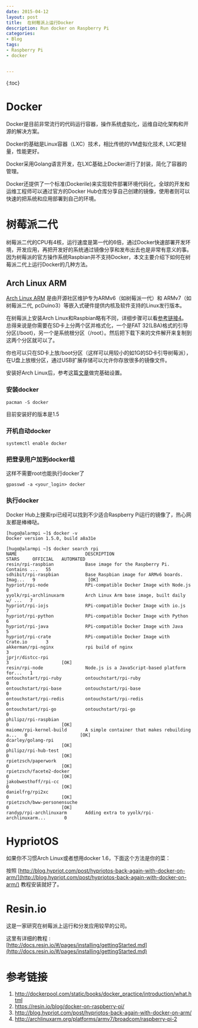 ```yaml
---
date: 2015-04-12
layout: post
title:  在树莓派上运行Docker
description: Run docker on Raspberry Pi
categories:
- Blog
tags:
- Raspberry Pi
- docker


---
```


{:toc}

# Docker

Docker是目前非常流行的代码运行容器，操作系统虚拟化，运维自动化架构和开源的解决方案。

Docker的基础是Linux容器（LXC）技术，相比传统的VM虚拟化技术, LXC更轻量，性能更好。

Docker采用Golang语言开发，在LXC基础上Docker进行了封装，简化了容器的管理。

Docker还提供了一个标准(Dockerile)来实现软件部署环境代码化，全球的开发和运维工程师可以通过官方的Docker Hub仓库分享自己创建的镜像，使用者则可以快速的把系统和应用部署到自己的环境。


# 树莓派二代
树莓派二代的CPU有4核，运行速度是第一代的6倍，通过Docker快速部署开发环境，开发应用，再把开发好的系统通过镜像分享和发布出去也是非常有意义的事。因为树莓派的官方操作系统Raspbian并不支持Docker，本文主要介绍下如何在树莓派二代上运行Docker的几种方法。

## Arch Linux ARM
[Arch Linux ARM](http://archlinuxarm.org) 是由开源社区维护专为ARMv6（如树莓派一代）和 ARMv7（如树莓派二代, pcDuino3）等嵌入式硬件提供内核及软件支持的Linux发行版本。

在树莓派上安装Arch Linux和Raspbian略有不同，详细步骤可以看[参考链接4](http://archlinuxarm.org/platforms/armv7/broadcom/raspberry-pi-2)。
总得来说是你需要在SD卡上分两个区并格式化，一个是FAT 32(LBA)格式的引导分区(/boot)，另一个是系统根分区（/root）。然后把下载下来的文件解开来复制到这两个分区就可以了。

你也可以只在SD卡上放/boot分区（这样可以用较小的如1G的SD卡引导树莓派），在U盘上放根分区，通过USB扩展存储可以允许你存放很多的镜像文件。

安装好Arch Linux后，参考这篇[文章](http://hugozhu.myalert.info/2013/03/09/setup-archliunx-on-raspberry-pi.html)做完基础设置。


### 安装docker

```
pacman -S docker
```
目前安装好的版本是1.5


### 开机自动docker

```
systemctl enable docker
```

### 把登录用户加到docker组
这样不需要root也能执行docker了

```
gpasswd -a <your_login> docker
```

### 执行docker
Docker Hub上搜索rpi已经可以找到不少适合Raspberry Pi运行的镜像了，热心网友都是棒棒哒。

```
[hugo@alarmpi ~]$ docker -v      
Docker version 1.5.0, build a8a31e

[hugo@alarmpi ~]$ docker search rpi
NAME                          DESCRIPTION                                     STARS     OFFICIAL   AUTOMATED
resin/rpi-raspbian            Base image for the Raspberry Pi. Contains ...   55                   
sdhibit/rpi-raspbian          Base Raspbian image for ARMv6 boards. Imag...   9                    [OK]
hypriot/rpi-node              RPi-compatible Docker Image with Node.js        8                    
yyolk/rpi-archlinuxarm        Arch Linux Arm base image, built daily w/ ...   7                    
hypriot/rpi-iojs              RPi-compatible Docker Image with io.js          7                    
hypriot/rpi-python            RPi-compatible Docker Image with Python         6                    
hypriot/rpi-java              RPi-compatible Docker Image with Java           5                    
hypriot/rpi-crate             RPi-compatible Docker Image with Crate.io       3                    
akkerman/rpi-nginx            rpi build of nginx                              3                    
jprjr/distcc-rpi                                                              3                    [OK]
resin/rpi-node                Node.js is a JavaScript-based platform for...   1                    
ontouchstart/rpi-ruby         ontouchstart/rpi-ruby                           0                    
ontouchstart/rpi-base         ontouchstart/rpi-base                           0                    
ontouchstart/rpi-redis        ontouchstart/rpi-redis                          0                    
ontouchstart/rpi-go           ontouchstart/rpi-go                             0                    
philipz/rpi-raspbian                                                          0                    [OK]
maiome/rpi-kernel-build       A simple container that makes rebuilding a...   0                    [OK]
dcarley/golang-rpi                                                            0                    [OK]
philipz/rpi-hub-test                                                          0                    [OK]
rpietzsch/paperwork                                                           0                    [OK]
rpietzsch/facete2-docker                                                      0                    [OK]
jakobwesthoff/rpi-cc                                                          0                    [OK]
danielfrg/rpi2xc                                                              0                    [OK]
rpietzsch/bww-personensuche                                                   0                    [OK]
randyp/rpi-archlinuxarm       Adding extra to yyolk/rpi-archlinuxarm...       0                    

```

# HypriotOS

如果你不习惯Arch Linux或者想用docker 1.6，下面这个方法是你的菜：

按照 [http://blog.hypriot.com/post/hypriotos-back-again-with-docker-on-arm/](http://blog.hypriot.com/post/hypriotos-back-again-with-docker-on-arm/) 教程安装就好了。


# Resin.io
这是一家研究在树莓派上运行和分发应用较早的公司。

这里有详细的教程 : [http://docs.resin.io/#/pages/installing/gettingStarted.md](http://docs.resin.io/#/pages/installing/gettingStarted.md)


# 参考链接
1. http://dockerpool.com/static/books/docker_practice/introduction/what.html
2. https://resin.io/blog/docker-on-raspberry-pi/
3. http://blog.hypriot.com/post/hypriotos-back-again-with-docker-on-arm/
4. http://archlinuxarm.org/platforms/armv7/broadcom/raspberry-pi-2